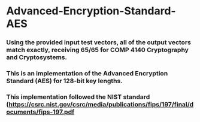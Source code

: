# Advanced-Encryption-Standard-AES

### Using the provided input test vectors, all of the output vectors match exactly, receiving 65/65 for COMP 4140 Cryptography and Cryptosystems.
### This is an implementation of the Advanced Encryption Standard (AES) for 128-bit key lengths. </h1>
### This implementation followed the NIST standard (https://csrc.nist.gov/csrc/media/publications/fips/197/final/documents/fips-197.pdf 
